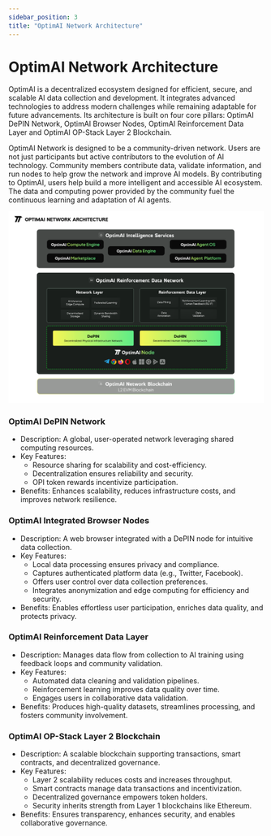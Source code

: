 ```yaml
---
sidebar_position: 3
title: "OptimAI Network Architecture"
---
```


# <span class="actual-font">OptimAI Network</span> Architecture
OptimAI is a decentralized ecosystem designed for efficient, secure, and scalable AI data collection and development. It integrates advanced technologies to address modern challenges while remaining adaptable for future advancements. Its architecture is built on four core pillars: OptimAI DePIN Network, OptimAI Browser Nodes, OptimAI Reinforcement Data Layer and OptimAI OP-Stack Layer 2 Blockchain.

OptimAI Network is designed to be a community-driven network. Users are not just participants but active contributors to the evolution of AI technology. Community members contribute data, validate information, and run nodes to help grow the network and improve AI models. By contributing to OptimAI, users help build a more intelligent and accessible AI ecosystem. The data and computing power provided by the community fuel the continuous learning and adaptation of AI agents.

![OptimAI Architecture](./assets/images/architecture.png)

### OptimAI DePIN Network
- Description: A global, user-operated network leveraging shared computing resources.
- Key Features:
  - Resource sharing for scalability and cost-efficiency.
  - Decentralization ensures reliability and security.
  - OPI token rewards incentivize participation.
- Benefits: Enhances scalability, reduces infrastructure costs, and improves network resilience.

### OptimAI Integrated Browser Nodes
- Description: A web browser integrated with a DePIN node for intuitive data collection.
- Key Features:
  - Local data processing ensures privacy and compliance.
  - Captures authenticated platform data (e.g., Twitter, Facebook).
  - Offers user control over data collection preferences.
  - Integrates anonymization and edge computing for efficiency and security.
- Benefits: Enables effortless user participation, enriches data quality, and protects privacy.

### OptimAI Reinforcement Data Layer
- Description: Manages data flow from collection to AI training using feedback loops and community validation.
- Key Features:
  - Automated data cleaning and validation pipelines.
  - Reinforcement learning improves data quality over time.
  - Engages users in collaborative data validation.
- Benefits: Produces high-quality datasets, streamlines processing, and fosters community involvement.

### OptimAI OP-Stack Layer 2 Blockchain
- Description: A scalable blockchain supporting transactions, smart contracts, and decentralized governance.
- Key Features:
  - Layer 2 scalability reduces costs and increases throughput.
  - Smart contracts manage data transactions and incentivization.
  - Decentralized governance empowers token holders.
  - Security inherits strength from Layer 1 blockchains like Ethereum.
- Benefits: Ensures transparency, enhances security, and enables collaborative governance.